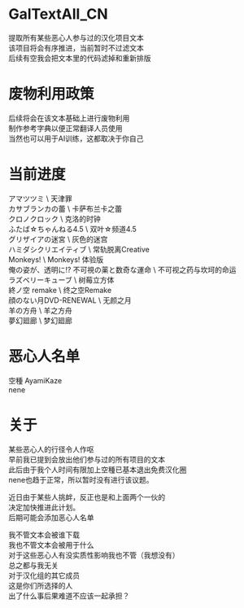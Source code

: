 # GalTextAll_CN
提取所有某些恶心人参与过的汉化项目文本  
该项目将会有序推进，当前暂时不过滤文本  
后续有空我会把文本里的代码滤掉和重新排版  

# 废物利用政策
后续将会在该文本基础上进行废物利用  
制作参考字典以便正常翻译人员使用  
当然也可以用于AI训练，这都取决于你自己  

# 当前进度
アマツツミ \ 天津罪  
カサブランカの蕾 \ 卡萨布兰卡之蕾  
クロノクロック \ 克洛的时钟  
ふたば☆ちゃんねる4.5 \ 双叶☆频道4.5  
グリザイアの迷宮 \ 灰色的迷宫  
ハミダシクリエイティブ \ 常轨脱离Creative  
Monkeys! \ Monkeys! 体验版  
俺の姿が、透明に!? 不可視の薬と数奇な運命 \ 不可视之药与坎坷的命运  
ラズベリーキューブ \ 树莓立方体  
終ノ空 remake \ 终之空Remake  
顔のない月DVD-RENEWAL \ 无颜之月  
羊の方舟 \ 羊之方舟  
夢幻廻廊 \ 梦幻廻廊  

# 恶心人名单
空種 AyamiKaze  
nene  

# 关于
某些恶心人的行径令人作呕  
早前我已提到会放出他们参与过的所有项目的文本  
此后由于我个人时间有限加上空種已基本退出免费汉化圈  
nene也趋于正常，所以暂时没有进行该议题。  

近日由于某些人挑衅，反正也是和上面两个一伙的  
决定加快推进此计划。  
后期可能会添加恶心人名单  

我不管文本会被谁下载  
我也不管文本会被用于什么  
对于这些恶心人有没实质性影响我也不管（我想没有）  
总之都与我无关  
对于汉化组的其它成员  
这是你们所选择的人  
出了什么事后果难道不应该一起承担？  
